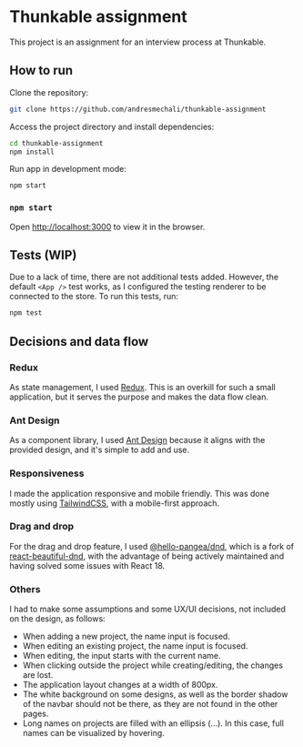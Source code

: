 # Thunkable assignment

This project is an assignment for an interview process at Thunkable.

## How to run

Clone the repository:
```bash
git clone https://github.com/andresmechali/thunkable-assignment
```

Access the project directory and install dependencies:
```bash
cd thunkable-assignment
npm install
```

Run app in development mode:
```bash
npm start
```
### `npm start`

Open [http://localhost:3000](http://localhost:3000) to view it in the browser.

## Tests (WIP)

Due to a lack of time, there are not additional tests added. However, the default `<App />` test works, as I
configured the testing renderer to be connected to the store. To run this tests, run:
```bash
npm test
```

## Decisions and data flow
### Redux
As state management, I used [Redux](https://react-redux.js.org/). This is an overkill for such a small application, but 
it serves the purpose and makes the data flow clean.

### Ant Design
As a component library, I used [Ant Design](https://ant.design/components/overview/) because it aligns with the provided design, and it's simple to add and use. 

### Responsiveness
I made the application responsive and mobile friendly. This was done mostly using [TailwindCSS](https://tailwindcss.com/), with a mobile-first approach.

### Drag and drop
For the drag and drop feature, I used [@hello-pangea/dnd](https://github.com/hello-pangea/dnd), which is a fork of [react-beautiful-dnd](https://github.com/atlassian/react-beautiful-dnd),
with the advantage of being actively maintained and having solved some issues with React 18.

### Others
I had to make some assumptions and some UX/UI decisions, not included on the design, as follows:
- When adding a new project, the name input is focused.
- When editing an existing project, the name input is focused.
- When editing, the input starts with the current name.
- When clicking outside the project while creating/editing, the changes are lost.
- The application layout changes at a width of 800px.
- The white background on some designs, as well as the border shadow of the navbar should not be there,
as they are not found in the other pages.
- Long names on projects are filled with an ellipsis (...). In this case, full names
can be visualized by hovering.